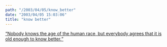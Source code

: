```yaml
---
path: "/2003/04/05/know_better" 
date: "2003/04/05 15:03:06" 
title: "know better" 
---
```

<p><a href="http://www.quotationspage.com/quotes.php3?author=Anonymous"><q>Nobody knows the age of the human race, but everybody agrees that it is old enough to know better.</q></a></p>